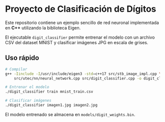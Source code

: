# Proyecto de Clasificación de Dígitos

Este repositorio contiene un ejemplo sencillo de red neuronal implementada en **C++** utilizando la biblioteca Eigen.

El ejecutable `digit_classifier` permite entrenar el modelo con un archivo CSV del dataset MNIST y clasificar imágenes JPG en escala de grises.

## Uso rápido

```bash
# Compilar
g++ -Iinclude -I/usr/include/eigen3 -std=c++17 src/stb_image_impl.cpp \
    src/utec/nn/neural_network.cpp src/digit_classifier.cpp -o digit_classifier

# Entrenar el modelo
./digit_classifier train mnist_train.csv

# Clasificar imágenes
./digit_classifier imagen1.jpg imagen2.jpg
```

El modelo entrenado se almacena en `models/digit_weights.bin`.
